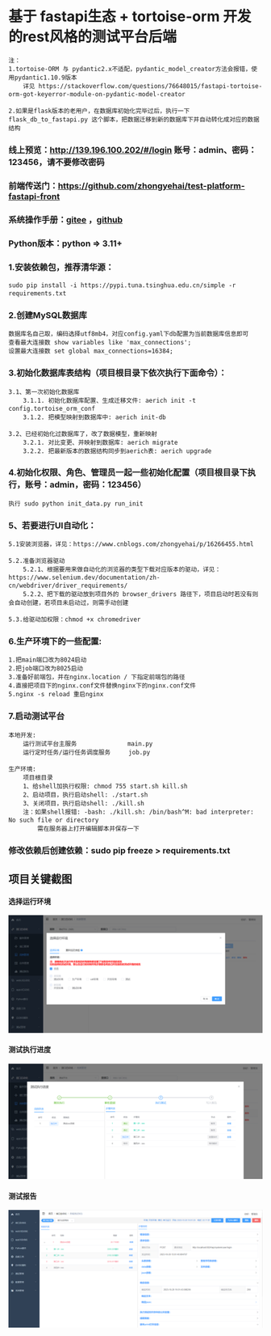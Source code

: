 # 基于 fastapi生态 + tortoise-orm 开发的rest风格的测试平台后端

    注：
    1.tortoise-ORM 与 pydantic2.x不适配，pydantic_model_creator方法会报错，使用pydantic1.10.9版本
        详见 https://stackoverflow.com/questions/76648015/fastapi-tortoise-orm-got-keyerror-module-on-pydantic-model-creator

    2.如果是flask版本的老用户，在数据库初始化完毕过后，执行一下 flask_db_to_fastapi.py 这个脚本，把数据迁移到新的数据库下并自动转化成对应的数据结构

### 线上预览：http://139.196.100.202/#/login  账号：admin、密码：123456，请不要修改密码

### 前端传送门：https://github.com/zhongyehai/test-platform-fastapi-front

### 系统操作手册：[gitee](https://gitee.com/Xiang-Qian-Zou/api-test-api/blob/master/%E6%93%8D%E4%BD%9C%E6%89%8B%E5%86%8C.md) ，[github](https://github.com/zhongyehai/api-test-api/blob/main/%E6%93%8D%E4%BD%9C%E6%89%8B%E5%86%8C.md)

### Python版本：python => 3.11+

### 1.安装依赖包，推荐清华源：

    sudo pip install -i https://pypi.tuna.tsinghua.edu.cn/simple -r requirements.txt

### 2.创建MySQL数据库

    数据库名自己取，编码选择utf8mb4，对应config.yaml下db配置为当前数据库信息即可
    查看最大连接数 show variables like 'max_connections';
    设置最大连接数 set global max_connections=16384;

### 3.初始化数据库表结构（项目根目录下依次执行下面命令）：

    3.1、第一次初始化数据库
        3.1.1. 初始化数据库配置、生成迁移文件: aerich init -t config.tortoise_orm_conf
        3.1.2. 把模型映射到数据库中: aerich init-db

    3.2、已经初始化过数据库了，改了数据模型，重新映射
        3.2.1. 对比变更、并映射到数据库: aerich migrate
        3.2.2. 把最新版本的数据结构同步到aerich表: aerich upgrade

### 4.初始化权限、角色、管理员一起一些初始化配置（项目根目录下执行，账号：admin，密码：123456）

    执行 sudo python init_data.py run_init

### 5、若要进行UI自动化：

    5.1安装浏览器，详见：https://www.cnblogs.com/zhongyehai/p/16266455.html

    5.2.准备浏览器驱动
        5.2.1、根据要用来做自动化的浏览器的类型下载对应版本的驱动，详见：https://www.selenium.dev/documentation/zh-cn/webdriver/driver_requirements/
        5.2.2、把下载的驱动放到项目外的 browser_drivers 路径下，项目启动时若没有则会自动创建，若项目未启动过，则需手动创建

    5.3.给驱动加权限：chmod +x chromedriver

### 6.生产环境下的一些配置:

    1.把main端口改为8024启动
    2.把job端口改为8025启动
    3.准备好前端包，并在nginx.location / 下指定前端包的路径
    4.直接把项目下的nginx.conf文件替换nginx下的nginx.conf文件
    5.nginx -s reload 重启nginx

### 7.启动测试平台

    本地开发: 
        运行测试平台主服务              main.py
        运行定时任务/运行任务调度服务     job.py
    
    生产环境:
        项目根目录
        1、给shell加执行权限: chmod 755 start.sh kill.sh
        2、启动项目，执行启动shell: ./start.sh
        3、关闭项目，执行启动shell: ./kill.sh
        注：如果shell报错: -bash: ./kill.sh: /bin/bash^M: bad interpreter: No such file or directory
            需在服务器上打开编辑脚本并保存一下

### 修改依赖后创建依赖：sudo pip freeze > requirements.txt

## 项目关键截图

#### 选择运行环境

![选择运行环境](img/case/选择运行环境.png)

#### 测试执行进度

![用例执行进度](img/case/测试执行进度.png)

#### 测试报告

![测试报告](img/report/测试报告.png)
